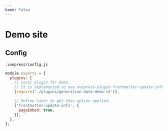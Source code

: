 ```yaml
---
home: false
---
```

# Demo site


## Config

`.vuepress/config.js`

```js
module.exports = {
  plugins: [
    // Local plugin for demo.
    // It is implemented to use vuepress-plugin-frontmatter-update-info plugin.
    [require('./plugins/generation-data-demo-s3')],

    // Define later to get this option applied.
    ['frontmatter-update-info', {
      pageEmbed: true,
    }],
  ],
};
```
